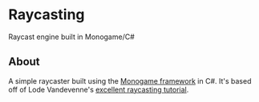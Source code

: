 # Raycasting
Raycast engine built in Monogame/C#

<h2>About</h2>
A simple raycaster built using the <a href="http://www.monogame.net">Monogame framework</a> in C#. It's based off of Lode Vandevenne's <a href="http://www.http://lodev.org/cgtutor/raycasting.html">excellent raycasting tutorial</a>. 
